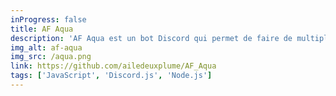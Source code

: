```yaml
---
inProgress: false
title: AF Aqua
description: 'AF Aqua est un bot Discord qui permet de faire de multiples choses comme : annoncer quand un streamer Twitch est en ligne, donner des recettes de cuisine aléatoires, créer des capsules de temps, et plus encore. Le bot est écrit en javascript en utilisant la bibliothèque Discord.js.'
img_alt: af-aqua
img_src: /aqua.png
link: https://github.com/ailedeuxplume/AF_Aqua
tags: ['JavaScript', 'Discord.js', 'Node.js']
---
```

